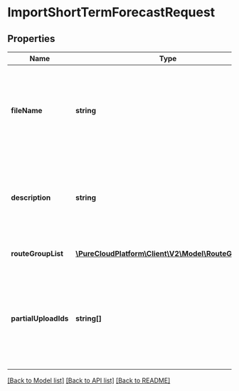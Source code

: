 # ImportShortTermForecastRequest

## Properties
Name | Type | Description | Notes
------------ | ------------- | ------------- | -------------
**fileName** | **string** | The file name, if applicable, this data was extracted from (display purposes only) | [optional] 
**description** | **string** | Description for the imported forecast.  Pass an empty string for no description | 
**routeGroupList** | [**\PureCloudPlatform\Client\V2\Model\RouteGroupList**](RouteGroupList.md) | The raw data to import | 
**partialUploadIds** | **string[]** | IDs of partial uploads to include in this imported forecast.  Only relevant for large forecasts | [optional] 

[[Back to Model list]](../README.md#documentation-for-models) [[Back to API list]](../README.md#documentation-for-api-endpoints) [[Back to README]](../README.md)


